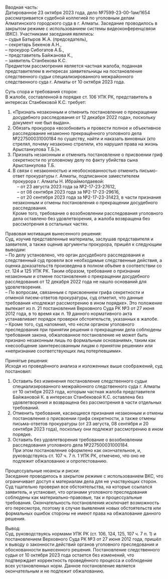 Вводная часть:  
Датированное 23 октября 2023 года, дело №7599-23-00-1ам/1654 рассматривается судебной коллегией по уголовным делам Алматинского городского суда в г. Алматы. Заседание проводилось в закрытом режиме с использованием системы видеоконференцсвязи (ВКС). Участниками заседания являлись:  
– судья Батыров Ж.А. (председатель),  
– секретарь Бекенов А.Н.,  
– прокурор Сибогатов А.Б.,  
– представитель Байжанова К.,  
– заявитель Станбекова К.С.  
Предметом рассмотрения является частная жалоба, поданная представителем в интересах заявительницы на постановление следственного судьи специализированного межрайонного следственного суда г. Алматы от 10 октября 2023 года.

Суть спора и требования сторон:  
В жалобе, составленной в порядке ст. 106 УПК РК, представитель в интересах Станбековой К.С. требует:  
1. «Признать незаконным и отменить постановление о прекращении досудебного расследования от 12 декабря 2022 года», поскольку документ «не был выдан».  
2. Обязать прокурора «возобновить и провести полное и объективное расследование незаконно прекращённого уголовного дела №227500031000184 по существу, найти и наказать виновных (кто стрелял, почему незаконно стреляли, кто нарушил права на жизнь Арыстанкулова Т.Б.)».  
3. Признать незаконным и отменить постановление о присвоении гриф секретности по уголовному делу по факту убийства сына Арыстанкулова Т.Б.  
4. В связи с незаконностью и необоснованностью отменить письмо-ответ прокуратуры г. Алматы, подписанное заместителем прокурора г. Алматы Н. Ибраймолдаевой:  
 – от 23 августа 2023 года за №2-17-23-27612,  
 – от 08 сентября 2023 года за №2-17-23-29616,  
 – от 20 сентября 2023 года за №2-17-23-31423, в части признания незаконным и отмены постановления о прекращении досудебного расследования.  
Кроме того, требование о возобновлении расследования уголовного дела оставлено без удовлетворения, а жалоба возвращена без рассмотрения в остальных частях.

Правовая мотивация вынесенного решения:  
Суд, изучив представленные материалы, заслушав представителя и заявителя, а также оценив аргументы прокурора, пришёл к следующим выводам:  
– По делу установлено, что орган досудебного расследования и следственный суд провели все необходимые следственные действия, а оценка доказательств произведена в полном объёме в соответствии со ст. 124 и 125 УПК РК. Таким образом, требование о признании незаконным и отмене постановления о прекращении досудебного расследования от 12 декабря 2022 года не нашло оснований для удовлетворения.  
– По вопросам, связанным с присвоением грифа секретности и отменой писем-ответов прокуратуры, суд отметил, что данные требования «подлежат рассмотрению в ином порядке». Это положение вытекает из п. 21 постановления Верховного Суда РК №3 от 27 июня 2012 года, в то время как п. 19 данного нормативного акта устанавливает порядок проверки обстоятельств, указанных в жалобе.  
– Кроме того, суд напомнил, что «если органом уголовного преследования при принятии решения о прекращении дела соблюдены требования закона, обжалованное постановление не может быть признано незаконным лишь по формальным основаниям», таким как «несообщение заинтересованным лицам о принятом решении» или «непризнание соответствующих лиц потерпевшими».

Принятые решения:  
Исходя из проведённого анализа и изложенных выше соображений, суд постановил:  
1. Оставить без изменения постановление следственного судьи специализированного межрайонного следственного суда г. Алматы от 10 октября 2023 года, которым частная жалоба представителя Байжановой К. в интересах Станбековой К.С. оставлена без удовлетворения и возвращена без рассмотрения в части отдельных требований.  
2. Отменить требования, касающиеся признания незаконным и отмены постановления о присвоении грифа секретности, а также отмены письма-ответов прокуратуры (от 23 августа, 08 сентября и 20 сентября 2023 года), поскольку они подлежат рассмотрению в ином порядке.  
3. Оставить без удовлетворения требование о возобновлении расследования уголовного дела №227500031000184.  
При этом постановление оформлено как окончательное, и, руководствуясь ст. 107 ч. 7 п. 1 УПК РК, отмечено, что оно не подлежит обжалованию и опротестованию.

Процессуальные нюансы и риски:  
Заседание проводилось в закрытом режиме с использованием ВКС, что ограничивает доступ к материалам дела для не участвующих сторон. Суд тщательно проверил все обстоятельства, на которые ссылался заявитель, и установил, что органами уголовного преследования соблюдены как материально-правовые, так и процессуальные требования. Окончательность постановления исключает возможность его пересмотра, поэтому в случае выявления новых обстоятельств или формальных ошибок стороны не имеют права на обжалование данного решения.

Вывод:  
Суд, руководствуясь нормами УПК РК (ст. 106, 124, 125, 107 ч. 7 п. 1) и постановлением Верховного Суда РК №3 от 27 июня 2012 года, пришёл к выводу о законности действий органов уголовного преследования и обоснованности вынесенного решения. Постановление следственного судьи от 10 октября 2023 года остается без изменений, что подтверждает корректность проведённого процесса и соблюдение всех установленных норм. Данное постановление является окончательным и не подлежит обжалованию.